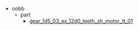 * oobb
  * part
    * [gear_1d5_03_ex_12d0_teeth_sh_motor_tt_01](oobb/part/gear_1d5_03_ex_12d0_teeth_sh_motor_tt_01)
